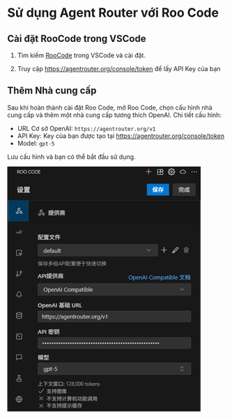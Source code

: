 # Sử dụng Agent Router với Roo Code

## Cài đặt RooCode trong VSCode

1. Tìm kiếm [RooCode](https://marketplace.visualstudio.com/items?itemName=RooVeterinaryInc.roo-cline) trong VSCode và cài đặt.

2. Truy cập https://agentrouter.org/console/token để lấy API Key của bạn

## Thêm Nhà cung cấp

Sau khi hoàn thành cài đặt Roo Code, mở Roo Code, chọn cấu hình nhà cung cấp và thêm một nhà cung cấp tương thích OpenAI. Chi tiết cấu hình:

- URL Cơ sở OpenAI: `https://agentrouter.org/v1`
- API Key: Key của bạn được tạo tại https://agentrouter.org/console/token
- Model: `gpt-5`

Lưu cấu hình và bạn có thể bắt đầu sử dụng.

![](../img/roo-code.png)
